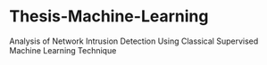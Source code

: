 # Thesis-Machine-Learning
Analysis of Network Intrusion Detection Using Classical Supervised Machine Learning Technique
